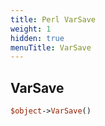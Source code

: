 ```yaml
---
title: Perl VarSave
weight: 1
hidden: true
menuTitle: VarSave
---
```

## VarSave
```perl
$object->VarSave()
```